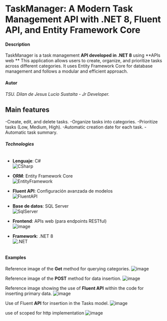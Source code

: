# TaskManager: A Modern Task Management API with .NET 8, Fluent API, and Entity Framework Core

#### Description
TaskManager is a task management **API developed in .NET 8** using **APIs web **
This application allows users to create, organize, and prioritize tasks across different categories.
It uses Entity Framework Core for database management and follows a modular and efficient approach.

#### Autor
*TSU. Dilan de Jesus Lucio Sustaita - Jr Developer.* 

## Main features

-Create, edit, and delete tasks.
-Organize tasks into categories.
-Prioritize tasks (Low, Medium, High).
-Automatic creation date for each task.
-Automatic task summary.

##### Technologies
<div style="display: inline-block;">
 
  - **Lenguaje**: C#  
    <img alt="CSharp" src="https://img.shields.io/badge/C%23-239120?style=for-the-badge&logo=c-sharp&logoColor=white">  
  - **ORM**: Entity Framework Core  
    <img alt="EntityFramework" src="https://img.shields.io/badge/Entity%20Framework%20Core-512BD4?style=for-the-badge&logo=entity-framework&logoColor=white">  
  - **Fluent API**: Configuración avanzada de modelos  
    <img alt="FluentAPI" src="https://img.shields.io/badge/Fluent%20API-FF6F61?style=for-the-badge&logo=fluentd&logoColor=white">  
  - **Base de datos**: SQL Server  
    <img alt="SqlServer" src="https://img.shields.io/badge/SQL%20Server-CC2927?style=for-the-badge&logo=microsoft-sql-server&logoColor=white">  
  - **Frontend**: APIs web (para endpoints RESTful)  
   ![image](https://github.com/user-attachments/assets/63677975-5a75-4c1c-8dcd-22865a6af252)

  - **Framework**: .NET 8  
    <img alt=".NET" src="https://img.shields.io/badge/.NET-5C2D91?style=for-the-badge&logo=.net&logoColor=white"> 
</div>

#### Examples
Reference image of the **Get** method for querying categories.
![image](https://github.com/user-attachments/assets/7341684a-2c36-45f3-b7ac-f88bda2d056c)


Reference image of the **POST** method for data insertion.
![image](https://github.com/user-attachments/assets/973b5a28-bfa7-4a81-b3b6-3afd602d416a)

Reference image showing the use of **Fluent API** within the code for inserting primary data.
![image](https://github.com/user-attachments/assets/7a40461b-8e98-4b6a-97a6-2e3defa508f8)

Use of Fluent **API** for insertion in the Tasks model.
![image](https://github.com/user-attachments/assets/ec2a5fc2-9f36-47ce-ac06-e53df46ef047)

use of scoped for http implementation
![image](https://github.com/user-attachments/assets/d3d256cb-b756-4ef1-aebe-169a5b0a0b41)



